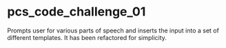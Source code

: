 pcs_code_challenge_01
=====================
Prompts user for various parts of speech and inserts the input into a set of different templates. It has been refactored for simplicity.